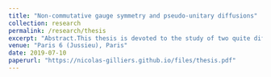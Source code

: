 ```yaml
---
title: "Non-commutative gauge symmetry and pseudo-unitary diffusions"
collection: research
permalink: /research/thesis
excerpt: "Abstract.This thesis is devoted to the study of two quite different questions, which are re-lated by the tools that we use to study them. The first question is that of the definition of latticegauge theories with a non-commutative structure group. Here, by non-commutative, we do notmean non-Abelian, but instead non-commutative in the general sense of non-commutative ge-ometry.  The second question is that of the behaviour of Brownian diffusions on non-compactmatrix  groups  of  a  specific  kind,  namely  groups  of  pseudo-orthogonal,  pseudo-unitary  orpseudo-symplectic matrices.In the first chapter, we investigate lattice and continuous quantum gauge theories on theEuclidean plane with a structure group that is replaced by a Zhang algebra.  Zhang algebrasare non-commutative analogues of groups and contain the class of Voiculescu’s dual groups.We are interested in non-commutative analogues of random gauge fields, which we describethrough the random holonomy that they induce. We propose a general definition of a holonomyfield with Zhang gauge symmetry, and construct such a field starting from a quantum Lévyprocess on a Zhang algebra.  As an application, we define higher dimensional generalizationsof the so-called master field.In the second chapter,  we study matricial approximations of higher dimensional masterfields constructed in the previous chapter. These approximations (in non-commutative distri-bution) are obtained by extracting blocks of a Brownian unitary diffusion (with entries in thealgebras of real, complex or quaternionic numbers) and letting the dimension of these blockstend to infinity.  We divide our study into two parts: in the first one, we extract square blockswhile in the second one we allow rectangular blocks.  In both cases,  free probability theoryappears as the natural framework in which the limiting distributions are most accurately de-scribed.In  the  last  two  chapters,  we  use  tools  introduced  (Zhang  algebras  and  coloured  Brauerdiagrams) in the first two ones to study Brownian motion on pseudo-unitary matrices in highdimensions.   We prove convergence in non-commutative distribution of the pseudo-unitaryBrownian motions we consider to free with amalgamation semi-groups under the hypothesisof convergence of the normalized signature of the metric.  In the split case, meaning that atleast asymptotically the metric has as much negative directions as positive ones, the limitingdistribution is that of a free Lévy process, which is a solution of a free stochastic differentialequation.  We leave open the question of such a realization of the limiting distribution in thegeneral case.  In addition we provide (intriguing) numerical evidences for the convergence ofthe spectral distribution of such random matrices and make two conjectures. At the end of thethesis, we prove asymptotic normality for the fluctuations.Keywords.Brauer diagrams, holonomy fields, master fields, Yang–Mills fields, gauge the-ories, Hopf algebras, dual Voiculescu groups, non-commutative probability theory, free proba-bility theory, amalgamated freeness, Brownian motion, pseudo-unitary matrices."
venue: "Paris 6 (Jussieu), Paris"
date: 2019-07-10
paperurl: "https://nicolas-gilliers.github.io/files/thesis.pdf"
---
```


